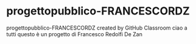 # progettopubblico-FRANCESCORDZ
progettopubblico-FRANCESCORDZ created by GitHub Classroom
ciao a tutti questo è un progetto di Francesco Redolfi De Zan
